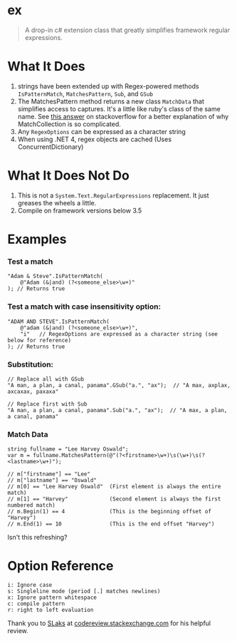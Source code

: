 # ex #

> A drop-in c# extension class that greatly simplifies framework regular expressions.

# What It Does #

1. strings have been extended up with Regex-powered methods `IsPatternMatch`, `MatchesPattern`, `Sub`, and `GSub`
2. The MatchesPattern method returns a new class `MatchData` that simplifies access to captures. It's a little like ruby's class of the same name. See [this answer][1] on stackoverflow for a better explanation of why MatchCollection is so complicated.
3. Any `RegexOptions` can be expressed as a character string
4. When using .NET 4, regex objects are cached (Uses ConcurrentDictionary)

# What It Does Not Do #

1. This is not a `System.Text.RegularExpressions` replacement. It just greases the wheels a little.
2. Compile on framework versions below 3.5

# Examples #

### Test a match ###

    "Adam & Steve".IsPatternMatch(
        @"Adam (&|and) (?<someone_else>\w+)"
    ); // Returns true

### Test a match with case insensitivity option: ###

    "ADAM AND STEVE".IsPatternMatch(
        @"adam (&|and) (?<someone_else>\w+)",
        "i"   // RegexOptions are expressed as a character string (see below for reference)
    ); // Returns true

### Substitution: ###

    // Replace all with GSub
    "A man, a plan, a canal, panama".GSub("a.", "ax");  // "A max, axplax, axcaxax, paxaxa"

    // Replace first with Sub
    "A man, a plan, a canal, panama".Sub("a.", "ax");  // "A max, a plan, a canal, panama"

### Match Data ###

    string fullname = "Lee Harvey Oswald";
    var m = fullname.MatchesPattern(@"(?<firstname>\w+)\s(\w+)\s(?<lastname>\w+)");

    // m["firstname"] == "Lee"
    // m["lastname"] == "Oswald"
    // m[0] == "Lee Harvey Oswald"  (First element is always the entire match)
    // m[1] == "Harvey"             (Second element is always the first numbered match)
    // m.Begin(1) == 4              (This is the beginning offset of "Harvey")
    // m.End(1) == 10               (This is the end offset "Harvey")

Isn't this refreshing?

# Option Reference #

    i: Ignore case
    s: Singleline mode (period [.] matches newlines)
    x: Ignore pattern whitespace
    c: compile pattern
    r: right to left evaluation

Thank you to [SLaks][2] at [codereview.stackexchange.com][3] for his helpful review.

[1]: http://stackoverflow.com/questions/2250335/differences-among-net-capture-group-match/2251774#2251774
[2]: http://codereview.stackexchange.com/users/4994/slaks
[3]: http://codereview.stackexchange.com
